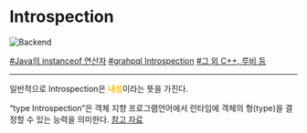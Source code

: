 # Introspection

![Backend](https://raw.githubusercontent.com/meotitda/DICTIONARY/master/2TAT1C/Label_Backend.png)

<a href="https://www.google.com/search?sxsrf=ALeKk02YjeoMl0BcFcm0O-LGAHbrvpdGMA%3A1604564626128&ei=krajX5ilB5OHoASO0ZywCA&q=Java%EC%9D%98+instanceof+Introspection&oq=Java%EC%9D%98+instanceof+Introspection&gs_lcp=CgZwc3ktYWIQAzIFCAAQzQI6BAgAEEdQgh9Ygh9ggSFoAHADeACAAZcBiAGXAZIBAzAuMZgBAKABAqABAaoBB2d3cy13aXrIAQjAAQE&sclient=psy-ab&ved=0ahUKEwiYtryE_ersAhWTA4gKHY4oB4YQ4dUDCA0&uact=5">#Java의 instanceof 연산자</a>
<a href="https://graphql.org/learn/introspection/">#grahpql Introspection</a>
<a href="https://en.wikipedia.org/wiki/Type_xintrospection">#그 외 C++, 루비 등</a>

---

일반적으로 Introspection은 <span style="color:#FFBF00; font-weight:bold;">내성</span>이라는 뜻을 가진다.

“type Introspection”은 객체 지향 프로그램언어에서 런타임에 객체의 형(type)을 결정할 수 있는 능력을 의미한다.
<a href="https://en.wikipedia.org/wiki/Type_introspection">참고 자료</a>
